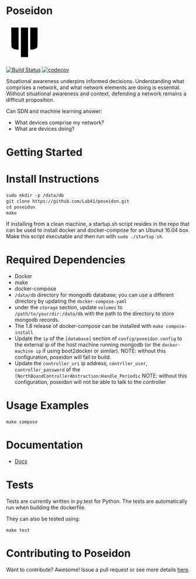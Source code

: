 # Poseidon
![Poseidon Logo](/docs/fork.png)

[![Build Status](https://circleci.com/gh/Lab41/poseidon.svg?style=shield&circle-token=29305a2d23d6cac65f811620d75bbe80732472dd)](https://circleci.com/gh/Lab41/poseidon) [![codecov](https://codecov.io/gh/Lab41/poseidon/branch/master/graph/badge.svg?token=ORXmFYC3MM)](https://codecov.io/gh/Lab41/poseidon)

Situational awareness underpins informed decisions. Understanding what comprises a network, and what network elements are doing is essential.  Without situational awareness and context, defending a network remains a difficult proposition.

Can SDN and machine learning answer:
- What devices comprise my network?
- What are devices doing?

# Getting Started

# Install Instructions

```
sudo mkdir -p /data/db
git clone https://github.com/Lab41/poseidon.git
cd poseidon
make
```

If installing from a clean machine, a startup.sh script resides in the repo that can be used to 
install docker and docker-compose for an Ubunut 16.04 box. Make this script executable and then 
run with `sudo ./startup.sh`.

# Required Dependencies

- Docker
- make
- docker-compose
- `/data/db` directory for mongodb database; you can use a different directory by updating the `docker-compose.yaml` 
- under the `storage` section, update `volumes` to `/path/to/your/dir:/data/db` with the path to the directory to store mongodb records.
- The 1.8 release of docker-compose can be installed with `make compose-install`
- Update the `ip` of the `[database]` section of `config/poseidon.config` to the external ip of the host machine running mongodb (or
the `docker-machine ip` if using boot2docker or similar). NOTE: without this configuration, poseidon will fail to build.
- Update the `controller_uri` ip address, `contrller_user`, `controller_password` of the `[NorthBoundControllerAbstraction:Handle_Periodic` NOTE: without this configuration, poseidon will not be able to talk to the controller

# Usage Examples

```
make compose
```

# Documentation
- [Docs](https://github.com/Lab41/poseidon/tree/master/docs)

# Tests

Tests are currently written in py.test for Python.  The tests are automatically run when building the dockerfile.

They can also be tested using:
```
make test
```

# Contributing to Poseidon

Want to contribute?  Awesome!  Issue a pull request or see more details [here](https://github.com/Lab41/poseidon/blob/master/CONTRIBUTING.md).
